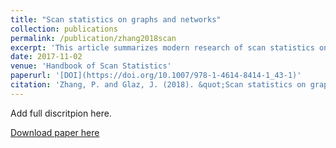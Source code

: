 ```yaml
---
title: "Scan statistics on graphs and networks"
collection: publications
permalink: /publication/zhang2018scan
excerpt: 'This article summarizes modern research of scan statistics on graphs and networks. These statistics arise naturally in the scanning of time and space looking for clusters of anomalous entities or events. We review theories and methodologies of constructing scan statistics for both static and dynamic graphs, in both purely spatial and spatio temporal frameworks. We also review several popular convex approximation algorithms for computing scan statistics in this article.'
date: 2017-11-02
venue: 'Handbook of Scan Statistics'
paperurl: '[DOI](https://doi.org/10.1007/978-1-4614-8414-1_43-1)'
citation: 'Zhang, P. and Glaz, J. (2018). &quot;Scan statistics on graphs and networks.&quot; In Glaz, J. and Koutras, M. V. (Eds.) <i>Handbook of Scan Statistics</i>. Springer, New York, NY.'
---
```

Add full discritpion here.

[Download paper here](https://doi.org/10.1093/comnet/cnaa038)


